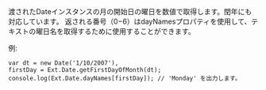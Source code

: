 渡されたDateインスタンスの月の開始日の曜日を数値で取得します。閏年にも対応しています。
返される番号（0−6）はdayNamesプロパティを使用して、テキストの曜日名を取得するために使用することができます。

例:


    var dt = new Date('1/10/2007'),
    firstDay = Ext.Date.getFirstDayOfMonth(dt);
    console.log(Ext.Date.dayNames[firstDay]); // 'Monday' を出力します。
